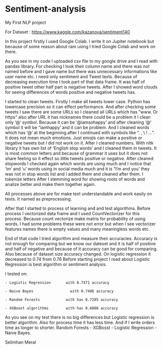 # Sentiment-analysis
My First NLP project


For Dataset : https://www.kaggle.com/kazanova/sentiment140


		



      
In this project firstly I used Google Colab. I write it on Jupiter notebook but because of some reason about ram using I tried Google Colab and work on there. 

As you see in my code I uploaded csv file to my google drive and I read with pandas library.
For checking I look their column name and there was not named before and I gave name but there was unnecessary informations like user name etc. I need only sentiment and Tweet texts.
Because of decreasing execution time I took part of that data frame. It was half of positive tweet other half part is negative tweets. After I showed word clouds for seeing differences of words positive and negative tweets has.

I started to clean tweets. Firstly I make all tweets lower case. Python has lowercase precision so it can effect performance. And after checking some tweets I saw there are some URLs so I cleaned all URLs which has “www. Or https” also after URL it has nicknames there could be a problem it I clean only ‘@‘ symbol. Because it can be ‘@iamsohappy’ and after cleaning ‘@‘ symbol it will be “iamhappy’ and it can be problem. And I cleaned words which has ‘@‘ at the beginning.after I continued with symbols like “. , \ ! …”. It does not mean much emotions. Just emojis can make a positive or negative tweets but I did not work on it. After I cleaned numbers. With nltk library it has own list of ‘English stop words’ and I cleaned them in tweets. It is most common letters and because of grammar it uses but it does not share feeling so it effect so little tweets positive or negative. After cleaned stopwords I checked again which words are using much and I notice that ‘im’ and ‘u’ words using in social media much and it is “I’m and you’ they was not in stop words list and I added them and cleaned after them. I tokenize letters After I stemming word for showing roots of words and analize better and make them together again.

All processes above are for make text understandable and work easily on texts. It named as preprocessing.

After that I started to process of learning and and test algorithms. Before process I vectorized data frame and I used CountVectorizer for this process. Because count vectorize make matris for probability of using words. I had some problems these were not error but when I see vectorizer features names there is empty values and many meaningless words etc.

End of that code I tried algorithm and measure their accuracies. Accuracy is not enough for comparing but we know our dateset and it is half of positive and half of negative and because of it accuracy can be good for comparing. Also because of dataset size accuracy changed. On logistic regression it decreased to 0.74 from 0.76 Before starting project I read about Logistic Regression is best algorithm or sentiment analysis. 

I tested on:

	- Logistic Regression   	with 0.7471 accuracy

	- Naive Bayes	     	      with 0.7406 accuracy

	- Random Forests	      	with has 0.7285 accuracy

 	- XGBoost algorithms	    with has 0.6808 accuracy

As you see on my test there is no big differences but Logistic regression is better algorithm. Also for process time it has less time. And if I write orders time as longer to shorter.
Random Forests - XGBosst - Logistic Regression - Naive Bayes. 


Selimhan Meral


